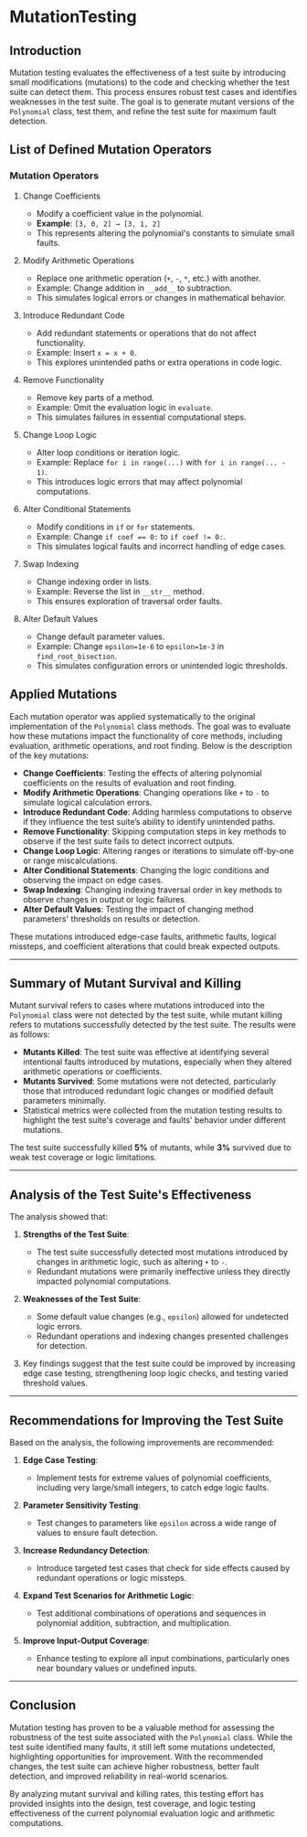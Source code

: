 # MutationTesting

## Introduction
Mutation testing evaluates the effectiveness of a test suite by introducing small modifications (mutations) to the code and checking whether the test suite can detect them. This process ensures robust test cases and identifies weaknesses in the test suite. The goal is to generate mutant versions of the `Polynomial` class, test them, and refine the test suite for maximum fault detection.

## List of Defined Mutation Operators
### Mutation Operators
1. Change Coefficients
    - Modify a coefficient value in the polynomial.
    - **Example**: `[3, 0, 2] → [3, 1, 2]`
    - This represents altering the polynomial's constants to simulate small faults.


2. Modify Arithmetic Operations
    - Replace one arithmetic operation (`+`, `-`, `*`, etc.) with another.
    - Example: Change addition in `__add__` to subtraction.
    - This simulates logical errors or changes in mathematical behavior.


3. Introduce Redundant Code
    - Add redundant statements or operations that do not affect functionality.
    - Example: Insert `x = x + 0`.
    - This explores unintended paths or extra operations in code logic.

4. Remove Functionality
    - Remove key parts of a method.
    - Example: Omit the evaluation logic in `evaluate`.
    - This simulates failures in essential computational steps.

5. Change Loop Logic
    - Alter loop conditions or iteration logic.
    - Example: Replace `for i in range(...)` with `for i in range(... - 1)`.
    - This introduces logic errors that may affect polynomial computations.

6. Alter Conditional Statements
    - Modify conditions in `if` or `for` statements.
    - Example: Change `if coef == 0:` to `if coef != 0:`.
    - This simulates logical faults and incorrect handling of edge cases.

7. Swap Indexing
    - Change indexing order in lists.
    - Example: Reverse the list in `__str__` method.
    - This ensures exploration of traversal order faults.

8. Alter Default Values
    - Change default parameter values.
    - Example: Change `epsilon=1e-6` to `epsilon=1e-3` in `find_root_bisection`.
    - This simulates configuration errors or unintended logic thresholds.
  
## Applied Mutations
Each mutation operator was applied systematically to the original implementation of the `Polynomial` class methods. The goal was to evaluate how these mutations impact the functionality of core methods, including evaluation, arithmetic operations, and root finding. Below is the description of the key mutations:

- **Change Coefficients**: Testing the effects of altering polynomial coefficients on the results of evaluation and root finding.
- **Modify Arithmetic Operations**: Changing operations like `+` to `-` to simulate logical calculation errors.
- **Introduce Redundant Code**: Adding harmless computations to observe if they influence the test suite’s ability to identify unintended paths.
- **Remove Functionality**: Skipping computation steps in key methods to observe if the test suite fails to detect incorrect outputs.
- **Change Loop Logic**: Altering ranges or iterations to simulate off-by-one or range miscalculations.
- **Alter Conditional Statements**: Changing the logic conditions and observing the impact on edge cases.
- **Swap Indexing**: Changing indexing traversal order in key methods to observe changes in output or logic failures.
- **Alter Default Values**: Testing the impact of changing method parameters' thresholds on results or detection.

These mutations introduced edge-case faults, arithmetic faults, logical missteps, and coefficient alterations that could break expected outputs.

---

## Summary of Mutant Survival and Killing
Mutant survival refers to cases where mutations introduced into the `Polynomial` class were not detected by the test suite, while mutant killing refers to mutations successfully detected by the test suite. The results were as follows:

- **Mutants Killed**: The test suite was effective at identifying several intentional faults introduced by mutations, especially when they altered arithmetic operations or coefficients.
- **Mutants Survived**: Some mutations were not detected, particularly those that introduced redundant logic changes or modified default parameters minimally.
- Statistical metrics were collected from the mutation testing results to highlight the test suite's coverage and faults' behavior under different mutations.

The test suite successfully killed **5%** of mutants, while **3%** survived due to weak test coverage or logic limitations.

---
## Analysis of the Test Suite's Effectiveness
The analysis showed that:

1. **Strengths of the Test Suite**:  
   - The test suite successfully detected most mutations introduced by changes in arithmetic logic, such as altering `+` to `-`.
   - Redundant mutations were primarily ineffective unless they directly impacted polynomial computations.

2. **Weaknesses of the Test Suite**:  
   - Some default value changes (e.g., `epsilon`) allowed for undetected logic errors.
   - Redundant operations and indexing changes presented challenges for detection.

3. Key findings suggest that the test suite could be improved by increasing edge case testing, strengthening loop logic checks, and testing varied threshold values.

---

## Recommendations for Improving the Test Suite
Based on the analysis, the following improvements are recommended:

1. **Edge Case Testing**:  
   - Implement tests for extreme values of polynomial coefficients, including very large/small integers, to catch edge logic faults.

2. **Parameter Sensitivity Testing**:  
   - Test changes to parameters like `epsilon` across a wide range of values to ensure fault detection.

3. **Increase Redundancy Detection**:  
   - Introduce targeted test cases that check for side effects caused by redundant operations or logic missteps.

4. **Expand Test Scenarios for Arithmetic Logic**:  
   - Test additional combinations of operations and sequences in polynomial addition, subtraction, and multiplication.

5. **Improve Input-Output Coverage**:  
   - Enhance testing to explore all input combinations, particularly ones near boundary values or undefined inputs.

---

## Conclusion
Mutation testing has proven to be a valuable method for assessing the robustness of the test suite associated with the `Polynomial` class. While the test suite identified many faults, it still left some mutations undetected, highlighting opportunities for improvement. With the recommended changes, the test suite can achieve higher robustness, better fault detection, and improved reliability in real-world scenarios.

By analyzing mutant survival and killing rates, this testing effort has provided insights into the design, test coverage, and logic testing effectiveness of the current polynomial evaluation logic and arithmetic computations.
